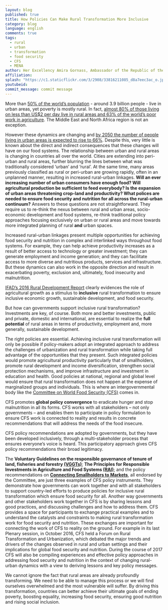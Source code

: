 ```yaml
---
layout: blog
published: true
title: How Policies Can Make Rural Transformation More Inclusive
category: blog
language: english
comments: true
tags: 
  - rural
  - urban
  - transformation
  - food security
  - CFS
  - MENA
author: Her Excellency Amira Gornass, Ambassador of the Republic of the Sudan to Italy
affiliation: 
splash: "https://c1.staticflickr.com/3/2908/33816211085_d8a7eec3ac_o.jpg"
youtubeid: 
commit_message: commit message
---
```

More than [50% of the world’s population](https://esa.un.org/unpd/wup/) - around 3.9 billion people - live in urban areas, yet poverty is mostly rural. In fact, [almost 80% of those living on less than US$2 per day live in rural areas and 63% of the world’s poor work in agriculture](http://documents.worldbank.org/curated/en/331761468152719470/Implementing-agriculture-for-development-World-Bank-Group-agriculture-action-plan-2013-2015). The Middle East and North Africa region is not an exception. <!-- more -->


However these dynamics are changing and [by 2050 the number of people living in urban areas is expected to rise to 66%](https://esa.un.org/unpd/wup/). Despite this, very little is known about the direct and indirect consequences that these changes will have on our food systems. 
The relationship between urban and rural areas is changing in countries all over the world. Cities are extending into peri-urban and rural areas, further blurring the lines between what was traditionally considered ‘urban’ and ‘rural’. At the same time, many areas previously classified as rural or peri-urban are growing rapidly, often in an unplanned manner, resulting in increased rural-urban linkages. 
**Will an ever increasing number of urban consumers have enough food? Will agricultural production be sufficient to feed everybody? Is the expansion of urban areas threatening crop-land and productivity? What polices are needed to ensure food security and nutrition for all across the rural-urban continuum?**
Answers to these questions are not straightforward. They require us to re-think the nexus between rural and urban areas, socio-economic development and food systems, re-think traditional policy approaches focusing exclusively on urban or rural areas and move towards more integrated planning of rural **and** urban spaces.

Increased rural-urban linkages present multiple opportunities for achieving food security and nutrition in complex and interlinked ways throughout food systems. For example, they can help achieve productivity increases as a result of better access to technology or greater investment; they can generate employment and income generation; and they can facilitate access to more diverse and nutritious products, services and infrastructure. But these dynamics can also work in the opposite direction and result in exacerbating poverty, exclusion and, ultimately, food insecurity and malnutrition.

[IFAD’s 2016 Rural Development Report](https://www.ifad.org/documents/30600024/30604583/RDR_WEB.pdf/c734d0c4-fbb1-4507-9b4b-6c432c6f38c3) clearly evidences the role of agricultural growth as a stimulus to **inclusive** rural transformation to ensure inclusive economic growth, sustainable development, and food security. 


But how can governments support inclusive rural transformation? Investments are key, of course. Both more and better investments, public and private, domestic and international, are essential to realize the **full potential** of rural areas in terms of productivity, employment and, more generally, sustainable development.


The right policies are essential. Achieving inclusive rural transformation will only be possible if policy-makers adopt an integrated approach to address the challenges of urbanization and rural transformation while taking full advantage of the opportunities that they present. Such integrated policies would promote agricultural productivity particularly that of smallholders, promote rural development and income diversification, strengthen social protection mechanisms, and improve infrastructure and investment in education and health.  Good policies at national, regional and global level would ensure that rural transformation does not happen at the expense of marginalized groups and individuals. This is where an intergovernmental body like the [Committee on World Food Security (CFS)](http://www.fao.org/cfs/home/en/) comes in.


CFS promotes **global policy convergence** to eradicate hunger and stop malnutrition in all its forms. CFS works with all stakeholders – not only governments – and enables them to participate in policy formulation to ensure CFS work is connected to reality and results in concrete recommendations that will address the needs of the food insecure.

CFS policy recommendations are adopted by governments, but they have been developed inclusively, through a multi-stakeholder process that ensures everyone’s voice is heard. This participatory approach gives CFS policy recommendations their broad legitimacy. 

The **Voluntary Guidelines on the responsible governance of tenure of land, fisheries and forestry [(VGGTs)](http://www.fao.org/docrep/016/i2801e/i2801e.pdf)**; **The Principles for Responsible Investments in Agriculture and Food Systems [(RAI)](http://www.fao.org/3/a-au866e.pdf)**; and the policy recommendations on **[Connecting Smallholders to Markets](http://www.fao.org/3/a-bq853e.pdf)**, all endorsed by the Committee, are just three examples of CFS policy instruments. They demonstrate how governments can work together and with all stakeholders to support country-led efforts to produce policies for inclusive rural transformation which ensure food security for all. 
Another way governments and other stakeholders work together in CFS is by sharing lessons and good practices, and discussing challenges and how to address them. CFS provides a space for participants to exchange practical examples and to understand the catalysts and constraints to making rural transformation work for food security and nutrition. These exchanges are important for connecting the work of CFS to reality on the ground.  For example in its last Plenary session, in October 2016, CFS held a Forum on Rural Transformation and Urbanization, which debated the major trends and drivers of the changes observed in rural and urban settings and their implications for global food security and nutrition. During the course of 2017  CFS will also be compiling experiences and effective policy approaches in addressing food security and nutrition in the context of changing rural-urban dynamics with a view to deriving lessons and key policy messages. 


We cannot ignore the fact that rural areas are already profoundly transforming. We need to be able to manage this process or we will find ourselves overwhelmed and the most vulnerable will suffer. By driving this transformation, countries can better achieve their ultimate goals of ending poverty, boosting equality, increasing food security, ensuring good nutrition and rising social inclusion.